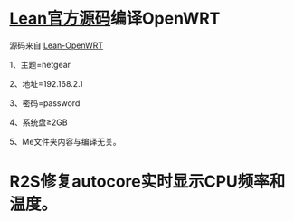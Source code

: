 # [Lean官方源码](https://github.com/coolsnowwolf/lede)编译OpenWRT
源码来自 [Lean-OpenWRT](https://github.com/coolsnowwolf/lede)

1、主题=netgear

2、地址=192.168.2.1

3、密码=password

4、系统盘≥2GB

5、Me文件夹内容与编译无关。

# R2S修复autocore实时显示CPU频率和温度。
